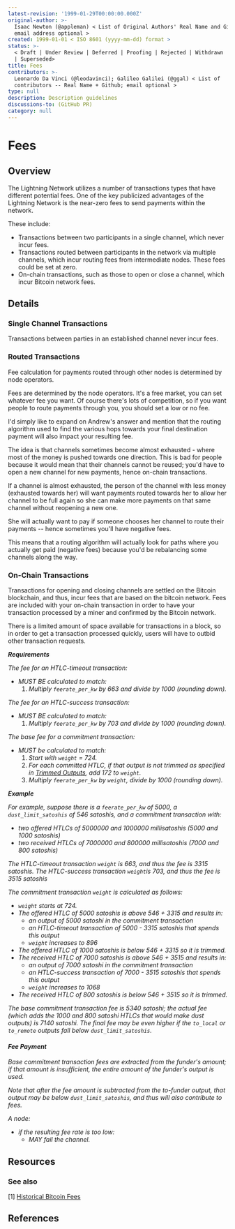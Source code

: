 ```yaml
---
latest-revision: '1999-01-29T00:00:00.000Z'
original-author: >-
  Isaac Newton (@appleman) < List of Original Authors' Real Name and Github;
  email address optional >
created: 1999-01-01 < ISO 8601 (yyyy-mm-dd) format >
status: >-
  < Draft | Under Review | Deferred | Proofing | Rejected | Withdrawn | Accepted
  | Superseded>
title: Fees
contributors: >-
  Leonardo Da Vinci (@leodavinci); Galileo Galilei (@ggal) < List of
  contributors -- Real Name + Github; email optional >
type: null
description: Description guidelines
discussions-to: (GitHub PR)
category: null
---
```


# Fees

## Overview

The Lightning Network utilizes a number of transactions types that have different potential fees. One of the key publicized advantages of the Lightning Network is the near-zero fees to send payments within the network. 

These include:

* Transactions between two participants in a single channel, which never incur fees.
* Transactions routed between participants in the network via multiple channels, which incur routing fees from intermediate nodes. These fees could be set at zero.
* On-chain transactions, such as those to open or close a channel, which incur Bitcoin network fees.

## Details

### Single Channel Transactions

Transactions between parties in an established channel never incur fees. 

### Routed Transactions

Fee calculation for payments routed through other nodes is determined by node operators.

Fees are determined by the node operators. It's a free market, you can set whatever fee you want. Of course there's lots of competition, so if you want people to route payments through you, you should set a low or no fee.

I'd simply like to expand on Andrew's answer and mention that the routing algorithm used to find the various hops towards your final destination payment will also impact your resulting fee.

The idea is that channels sometimes become almost exhausted - where most of the money is pushed towards one direction. This is bad for people because it would mean that their channels cannot be reused; you'd have to open a new channel for new payments, hence on-chain transactions.

If a channel is almost exhausted, the person of the channel with less money \(exhausted towards her\) will want payments routed towards her to allow her channel to be full again so she can make more payments on that same channel without reopening a new one.

She will actually want to pay if someone chooses her channel to route their payments -- hence sometimes you'll have negative fees.

This means that a routing algorithm will actually look for paths where you actually get paid \(negative fees\) because you'd be rebalancing some channels along the way.

### On-Chain Transactions

Transactions for opening and closing channels are settled on the Bitcoin blockchain, and thus, incur fees that are based on the bitcoin network. Fees are included with your on-chain transaction in order to have your transaction processed by a miner and confirmed by the Bitcoin network. 

There is a limited amount of space available for transactions in a block, so in order to get a transaction processed quickly, users will have to outbid other transaction requests.

_**Requirements**_

_The fee for an HTLC-timeout transaction:_

* _MUST BE calculated to match:_
  1. _Multiply `feerate_per_kw` by 663 and divide by 1000 \(rounding down\)._

_The fee for an HTLC-success transaction:_

* _MUST BE calculated to match:_
  1. _Multiply `feerate_per_kw` by 703 and divide by 1000 \(rounding down\)._

_The base fee for a commitment transaction:_

* _MUST be calculated to match:_
  1. _Start with `weight` = 724._
  2. _For each committed HTLC, if that output is not trimmed as specified in_ [_Trimmed Outputs_](https://github.com/lightningnetwork/lightning-rfc/blob/master/03-transactions.md#trimmed-outputs)_, add 172 to `weight`._
  3. _Multiply `feerate_per_kw` by `weight`, divide by 1000 \(rounding down\)._

_**Example**_

_For example, suppose there is a `feerate_per_kw` of 5000, a `dust_limit_satoshis` of 546 satoshis, and a commitment transaction with:_

* _two offered HTLCs of 5000000 and 1000000 millisatoshis \(5000 and 1000 satoshis\)_
* _two received HTLCs of 7000000 and 800000 millisatoshis \(7000 and 800 satoshis\)_

_The HTLC-timeout transaction `weight` is 663, and thus the fee is 3315 satoshis. The HTLC-success transaction `weight`is 703, and thus the fee is 3515 satoshis_

_The commitment transaction `weight` is calculated as follows:_

* _`weight` starts at 724._
* _The offered HTLC of 5000 satoshis is above 546 + 3315 and results in:_
  * _an output of 5000 satoshi in the commitment transaction_
  * _an HTLC-timeout transaction of 5000 - 3315 satoshis that spends this output_
  * _`weight` increases to 896_
* _The offered HTLC of 1000 satoshis is below 546 + 3315 so it is trimmed._
* _The received HTLC of 7000 satoshis is above 546 + 3515 and results in:_
  * _an output of 7000 satoshi in the commitment transaction_
  * _an HTLC-success transaction of 7000 - 3515 satoshis that spends this output_
  * _`weight` increases to 1068_
* _The received HTLC of 800 satoshis is below 546 + 3515 so it is trimmed._

_The base commitment transaction fee is 5340 satoshi; the actual fee \(which adds the 1000 and 800 satoshi HTLCs that would make dust outputs\) is 7140 satoshi. The final fee may be even higher if the `to_local` or `to_remote` outputs fall below `dust_limit_satoshis`._

#### _Fee Payment_

_Base commitment transaction fees are extracted from the funder's amount; if that amount is insufficient, the entire amount of the funder's output is used._

_Note that after the fee amount is subtracted from the to-funder output, that output may be below `dust_limit_satoshis`, and thus will also contribute to fees._

_A node:_

* _if the resulting fee rate is too low:_
  * _MAY fail the channel._

## Resources



### See also

\[1\] [Historical Bitcoin Fees](https://bitcoinfees.info/)

## References

